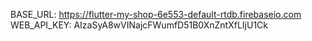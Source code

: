 BASE_URL: https://flutter-my-shop-6e553-default-rtdb.firebaseio.com
WEB_API_KEY: AIzaSyA8wVINajcFWumfD51B0XnZntXfLIjU1Ck